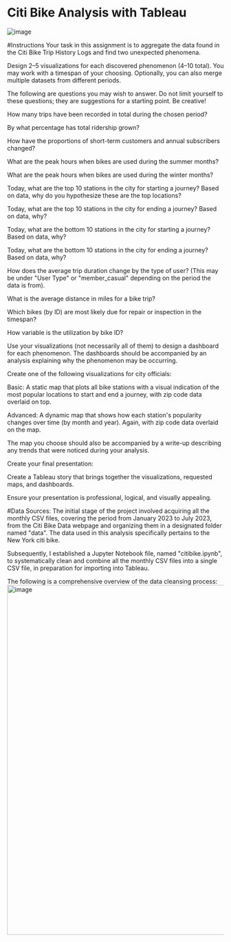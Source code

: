 # Citi Bike Analysis with Tableau
![image](https://github.com/tnguy25/tableau-challenge/assets/125770693/8e31f583-7e74-44c2-8145-35a2dfb4eb42)

#Instructions
Your task in this assignment is to aggregate the data found in the Citi Bike Trip History Logs and find two unexpected phenomena.

Design 2–5 visualizations for each discovered phenomenon (4–10 total). You may work with a timespan of your choosing. Optionally, you can also merge multiple datasets from different periods.

The following are questions you may wish to answer. Do not limit yourself to these questions; they are suggestions for a starting point. Be creative!

How many trips have been recorded in total during the chosen period?

By what percentage has total ridership grown?

How have the proportions of short-term customers and annual subscribers changed?

What are the peak hours when bikes are used during the summer months?

What are the peak hours when bikes are used during the winter months?

Today, what are the top 10 stations in the city for starting a journey? Based on data, why do you hypothesize these are the top locations?

Today, what are the top 10 stations in the city for ending a journey? Based on data, why?

Today, what are the bottom 10 stations in the city for starting a journey? Based on data, why?

Today, what are the bottom 10 stations in the city for ending a journey? Based on data, why?

How does the average trip duration change by the type of user? (This may be under "User Type" or "member_casual" depending on the period the data is from).

What is the average distance in miles for a bike trip?

Which bikes (by ID) are most likely due for repair or inspection in the timespan?

How variable is the utilization by bike ID?

Use your visualizations (not necessarily all of them) to design a dashboard for each phenomenon. The dashboards should be accompanied by an analysis explaining why the phenomenon may be occurring.

Create one of the following visualizations for city officials:

Basic: A static map that plots all bike stations with a visual indication of the most popular locations to start and end a journey, with zip code data overlaid on top.

Advanced: A dynamic map that shows how each station's popularity changes over time (by month and year). Again, with zip code data overlaid on the map.

The map you choose should also be accompanied by a write-up describing any trends that were noticed during your analysis.

Create your final presentation:

Create a Tableau story that brings together the visualizations, requested maps, and dashboards.

Ensure your presentation is professional, logical, and visually appealing.

#Data Sources:
The initial stage of the project involved acquiring all the monthly CSV files, covering the period from January 2023 to July 2023, from the Citi Bike Data webpage and organizing them in a designated folder named "data". The data used in this analysis specifically pertains to the New York citi bike.

Subsequently, I established a Jupyter Notebook file, named "citibike.ipynb", to systematically clean and combine all the monthly CSV files into a single CSV file, in preparation for importing into Tableau.

The following is a comprehensive overview of the data cleansing process:
<img width="814" alt="image" src="https://github.com/tnguy25/tableau-challenge/assets/125770693/041bd965-0829-4cfe-b705-7011b7078ed8">


